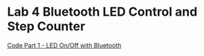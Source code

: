 # Lab 4 Bluetooth LED Control and Step Counter

[Code Part 1 - LED On/Off with Bluetooth](https://github.com/mhayescs19/cs596-lab4/blob/6caa896fc4927de451537d662fe75455d5713ed4/src/main.cpp)
